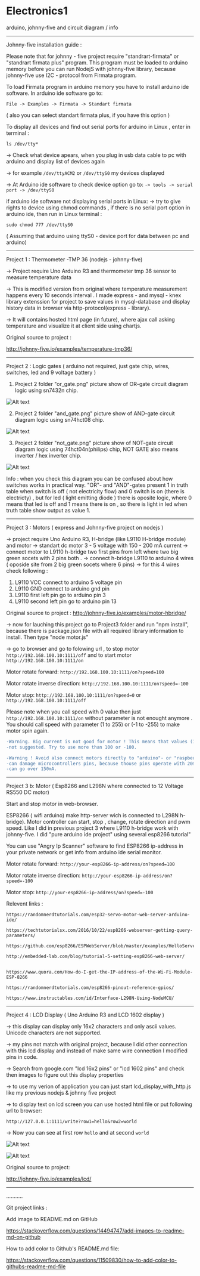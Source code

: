 # Electronics1
arduino, johnny-five and circuit diagram / info

_________________________________________________________


Johnny-five installation guide :

Please note that for johnny - five project require "standrart-firmata" or "standrart firmata plus" program. This program 
must be loaded to arduino memory before you can run NodejS with johnny-five library, because johnny-five use I2C - protocol from Firmata program.

To load Firmata program in arduino memory you have to install arduino ide software. In arduino ide software go to: 

```File -> Examples -> Firmata -> Standart firmata``` 

( also you can select standart firmata plus, if you have this option )  


To display all devices and find out serial ports for arduino in Linux , enter in terminal :
 
```ls /dev/tty*``` 
   
-> Check what device apears, when you plug in usb data cable to pc with arduino and display list of devices again

-> for example  ```/dev/ttyACM2``` or ```/dev/ttyS0```  my devices displayed

-> At Arduino ide software to check device option go to: 
```-> tools -> serial port -> /dev/ttyS0```

if arduino ide software not displaying serial ports in Linux:
-> try to give rights to device using chmod commands , if there is no serial port option in arduino ide, then run in Linux terminal : 

```sudo chmod 777 /dev/ttyS0```

( Assuming that arduino using ttyS0 - device port for data between pc and arduino)
_________________________________________________________

Project 1 : Thermometer -TMP 36 (nodejs - johnny-five) 

-> Project require Uno Arduino R3 and thermometer tmp 36 sensor to
measure temperature data

-> This is modified version from original where temperature measurement happens every 10 seconds interval . I made express -  and mysql - knex library 
extenssion for project to save values in mysql-database and display history data in browser via http-protocol(express - library).

-> It will contains hosted html page (in future), where ajax call asking temperature and visualize it at client side using chartjs.

Original source to project :

http://johnny-five.io/examples/temperature-tmp36/

__________________________________________________________


Project 2 : Logic gates ( arduino not required, just gate chip, wires, switches, led and 9 voltage battery )

1. Project 2 folder "or_gate.png" picture show of OR-gate circuit diagram logic using sn7432n chip.

![Alt text](Project2/or_gate.png?)

2. Project 2 folder "and_gate.png" picture show  of AND-gate circuit diagram logic using sn74hct08 chip.

![Alt text](Project2/and_gate.png?)

3. Project 2 folder "not_gate.png" picture show  of NOT-gate circuit diagram logic using 74hct04n(philips) chip, 
NOT GATE also means inverter / hex inverter chip.

![Alt text](Project2/not_gate.png?)

Info : when you check this diagram you can be confused about how switches works in practical way. 
"OR"- and "AND"-gates present 1 in truth table when switch is off ( not electricity flow) and 0 switch is on
 (there is electricty) , but for led ( light emitting diode ) there is oposite logic, where 0 means that 
led is off and 1 means there is on , so there is light in led when truth table show output as value 1.


__________________________________________________________


Project 3 : Motors ( express and Johnny-five project on nodejs )

-> project require Uno Arduino R3, H-bridge (like L9110 H-bridge module) and motor
-> standart dc motor 3 - 5 voltage with 150 - 200 mA current
-> connect motor to L9110 h-bridge two first pins from left where two big green socets with 2 pins both .
-> connect h-bridge L9110 to arduino 4 wires ( oposide site from 2 big green socets where 6 pins)
-> for this 4 wires check following :
   1. L9110 VCC connect to arduino 5 voltage pin
   2. L9110 GND connect to arduino gnd pin
   3. L9110 first left pin go to arduino pin 3
   4. L9110 second left pin go to arduino pin 13

Original source to project :
http://johnny-five.io/examples/motor-hbridge/

-> now for lauching this project  go to Project3 folder and run "npm install", because
there is package.json file with all required library information to install. Then type "node motor.js"

-> go to browser and go to folowing url , to stop motor  ```http://192.168.100.10:1111/off``` and to start motor ```http://192.168.100.10:1111/on```


Motor rotate forward: 
```http://192.168.100.10:1111/on?speed=100```

Motor rotate inverse direction: 
```http://192.168.100.10:1111/on?speed=-100```

Motor stop:
```http://192.168.100.10:1111/on?speed=0``` or  ```http://192.168.100.10:1111/off``` 


Please note  when you call speed  with 0 value then just ```http://192.168.100.10:1111/on``` without parameter
is not enought anymore . You should call speed with parameter (1 to 255) or (-1 to -255) to make motor spin again.

```diff
-Warning. Big current is not good for motor ! This means that values (1 to 80) and (-1 to -80) 
-not suggested. Try to use more than 100 or -100.

-Warning ! Avoid also connect motors directly to "arduino"- or "raspberry pi"- pins. Motor current
-can damage microcontrollers pins, because thouse pins operate with 20mA current and motor current
-can go over 150mA.
```


__________________________________________________________


Project 3 b: Motor ( Esp8266 and L298N where connected to 12 Voltage RS550 DC motor)

Start and stop motor in web-browser. 

ESP8266 ( wifi arduino) make http-server wich is connected to L298N h-bridge). Motor controller can start, stop , change, rotate direction and pwm speed. 
Like I did in previous project 3 where L9110 h-bridge work with johnny-five. I did "pure arduino ide project" using several esp8266 tutorial"



You can use "Angry Ip Scanner" software to find ESP8266 ip-address in your private network or get info from arduino ide serial monitor.


Motor rotate forward: 
```http://your-esp8266-ip-address/on?speed=100```

Motor rotate inverse direction: 
```http://your-esp8266-ip-address/on?speed=-100```

Motor stop: 
```http://your-esp8266-ip-address/on?speed=-100```


Relevent links :


    https://randomnerdtutorials.com/esp32-servo-motor-web-server-arduino-ide/
    
    https://techtutorialsx.com/2016/10/22/esp8266-webserver-getting-query-parameters/
    
    https://github.com/esp8266/ESPWebServer/blob/master/examples/HelloServer/HelloServer.ino
    
    http://embedded-lab.com/blog/tutorial-5-setting-esp8266-web-server/
    
    
    https://www.quora.com/How-do-I-get-the-IP-address-of-the-Wi-Fi-Module-ESP-8266
    
    https://randomnerdtutorials.com/esp8266-pinout-reference-gpios/
    
    https://www.instructables.com/id/Interface-L298N-Using-NodeMCU/


__________________________________________________________

Project 4 : LCD Display ( Uno Arduino R3 and LCD 1602 display )

-> this display can display only 16x2 characters and only ascii values. Unicode characters are not supported.

-> my pins not match with original project, because I did other connection with this lcd display and instead of make same
wire connection I modified pins in code.   


-> Search from google.com  "lcd 16x2 pins" or "lcd 1602 pins" and check then images to figure out this display properties

-> to use my verion of application you can just start lcd_display_with_http.js like my previous nodejs & johnny five project

-> to display text on lcd screen you can use hosted html file or put following url to browser:

```http://127.0.0.1:1111/write?row1=hello&row2=world``` 

-> Now you can see at first row ```hello``` and at second ```world``` 

![Alt text](Project4/images/IMG_20190828_000936_scaled1.png?)

![Alt text](Project4/images/IMG_20190828_001903_scaled1.png?)

Original source to project:

http://johnny-five.io/examples/lcd/

__________________________________________________________

...........

Git project links :

Add image to README.md on GitHub

https://stackoverflow.com/questions/14494747/add-images-to-readme-md-on-github

How to add color to Github's README.md file:

https://stackoverflow.com/questions/11509830/how-to-add-color-to-githubs-readme-md-file







